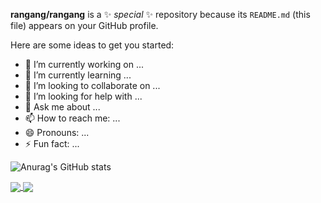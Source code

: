 

**rangang/rangang** is a ✨ _special_ ✨ repository because its `README.md` (this file) appears on your GitHub profile.

Here are some ideas to get you started:

- 🔭 I’m currently working on ...
- 🌱 I’m currently learning ...
- 👯 I’m looking to collaborate on ...
- 🤔 I’m looking for help with ...
- 💬 Ask me about ...
- 📫 How to reach me: ...
- 😄 Pronouns: ...
- ⚡ Fun fact: ...


<!-- GitHub 统计卡片 -->
<!-- [![Anurag's GitHub stats](https://github-readme-stats.vercel.app/api?username=rangang)](https://github.com/anuraghazra/github-readme-stats) -->
<!-- 显示图标 -->
<!-- ![Anurag's GitHub stats](https://github-readme-stats.vercel.app/api?username=rangang&show_icons=true) -->
<!-- 主题 -->
![Anurag's GitHub stats](https://github-readme-stats.vercel.app/api?username=rangang&show_icons=true&theme=radical)

<a href="https://github.com/anuraghazra/github-readme-stats">
  <img align="center" src="https://github-readme-stats.vercel.app/api/pin/?username=rangang&repo=github-readme-stats" />
</a>
<a href="https://github.com/anuraghazra/convoychat">
  <img align="center" src="https://github-readme-stats.vercel.app/api/pin/?username=rangang&repo=convoychat" />
</a>
